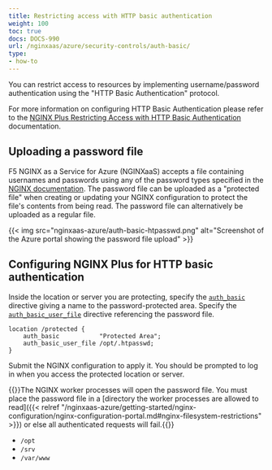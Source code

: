 ```yaml
---
title: Restricting access with HTTP basic authentication
weight: 100
toc: true
docs: DOCS-990
url: /nginxaas/azure/security-controls/auth-basic/
type:
- how-to
---
```



You can restrict access to resources by implementing username/password authentication using the "HTTP Basic Authentication" protocol.

For more information on configuring HTTP Basic Authentication please refer to the [NGINX Plus Restricting Access with HTTP Basic Authentication](https://docs.nginx.com/nginx/admin-guide/security-controls/configuring-http-basic-authentication/) documentation.

## Uploading a password file

F5 NGINX as a Service for Azure (NGINXaaS) accepts a file containing usernames and passwords using any of the password types specified in the [NGINX documentation](https://nginx.org/en/docs/http/ngx_http_auth_basic_module.html#auth_basic_user_file). The password file can be uploaded as a "protected file" when creating or updating your NGINX configuration to protect the file's contents from being read. The password file can alternatively be uploaded as a regular file.

{{< img src="nginxaas-azure/auth-basic-htpasswd.png" alt="Screenshot of the Azure portal showing the password file upload" >}}

## Configuring NGINX Plus for HTTP basic authentication

Inside the location or server you are protecting, specify the [`auth_basic`](https://nginx.org/en/docs/http/ngx_http_auth_basic_module.html#auth_basic) directive giving a name to the password-protected area. Specify the [`auth_basic_user_file`](https://nginx.org/en/docs/http/ngx_http_auth_basic_module.html#auth_basic_user_file) directive referencing the password file.

```nginx
location /protected {
    auth_basic           "Protected Area";
    auth_basic_user_file /opt/.htpasswd;
}
```

Submit the NGINX configuration to apply it. You should be prompted to log in when you access the protected location or server.

{{<note>}}The NGINX worker processes will open the password file. You must place the password file in a [directory the worker processes are allowed to read]({{< relref "/nginxaas-azure/getting-started/nginx-configuration/nginx-configuration-portal.md#nginx-filesystem-restrictions" >}}) or else all authenticated requests will fail.{{</note>}}

- `/opt`
- `/srv`
- `/var/www`
